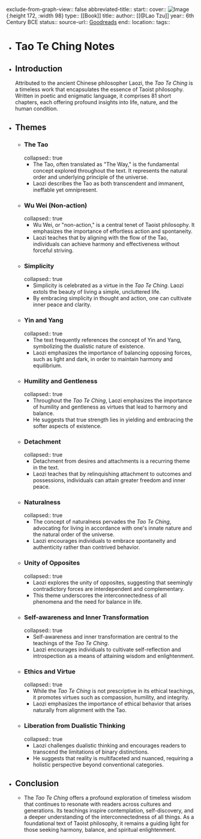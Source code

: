 exclude-from-graph-view:: false
abbreviated-title::
start::
cover:: ![Image](    ){:height 172, :width 98}
type:: [[Book]]
title::
author:: [[@Lao Tzu]] 
year:: 6th Century BCE
status::
source-url:: [Goodreads]( )
end::
location::
tags::

- # Tao Te Ching Notes
- ## Introduction
  Attributed to the ancient Chinese philosopher Laozi, the *Tao Te Ching* is a timeless work that encapsulates the essence of Taoist philosophy. Written in poetic and enigmatic language, it comprises 81 short chapters, each offering profound insights into life, nature, and the human condition.
- ## Themes
	- ### The Tao
	  collapsed:: true
		- The Tao, often translated as "The Way," is the fundamental concept explored throughout the text. It represents the natural order and underlying principle of the universe.
		- Laozi describes the Tao as both transcendent and immanent, ineffable yet omnipresent.
	- ### Wu Wei (Non-action)
	  collapsed:: true
		- Wu Wei, or "non-action," is a central tenet of Taoist philosophy. It emphasizes the importance of effortless action and spontaneity.
		- Laozi teaches that by aligning with the flow of the Tao, individuals can achieve harmony and effectiveness without forceful striving.
	- ### Simplicity
	  collapsed:: true
		- Simplicity is celebrated as a virtue in the *Tao Te Ching*. Laozi extols the beauty of living a simple, uncluttered life.
		- By embracing simplicity in thought and action, one can cultivate inner peace and clarity.
	- ### Yin and Yang
	  collapsed:: true
		- The text frequently references the concept of Yin and Yang, symbolizing the dualistic nature of existence.
		- Laozi emphasizes the importance of balancing opposing forces, such as light and dark, in order to maintain harmony and equilibrium.
	- ### Humility and Gentleness
	  collapsed:: true
		- Throughout the *Tao Te Ching*, Laozi emphasizes the importance of humility and gentleness as virtues that lead to harmony and balance.
		- He suggests that true strength lies in yielding and embracing the softer aspects of existence.
	- ### Detachment
	  collapsed:: true
		- Detachment from desires and attachments is a recurring theme in the text.
		- Laozi teaches that by relinquishing attachment to outcomes and possessions, individuals can attain greater freedom and inner peace.
	- ### Naturalness
	  collapsed:: true
		- The concept of naturalness pervades the *Tao Te Ching*, advocating for living in accordance with one's innate nature and the natural order of the universe.
		- Laozi encourages individuals to embrace spontaneity and authenticity rather than contrived behavior.
	- ### Unity of Opposites
	  collapsed:: true
		- Laozi explores the unity of opposites, suggesting that seemingly contradictory forces are interdependent and complementary.
		- This theme underscores the interconnectedness of all phenomena and the need for balance in life.
	- ### Self-awareness and Inner Transformation
	  collapsed:: true
		- Self-awareness and inner transformation are central to the teachings of the *Tao Te Ching*.
		- Laozi encourages individuals to cultivate self-reflection and introspection as a means of attaining wisdom and enlightenment.
	- ### Ethics and Virtue
	  collapsed:: true
		- While the *Tao Te Ching* is not prescriptive in its ethical teachings, it promotes virtues such as compassion, humility, and integrity.
		- Laozi emphasizes the importance of ethical behavior that arises naturally from alignment with the Tao.
	- ### Liberation from Dualistic Thinking
	  collapsed:: true
		- Laozi challenges dualistic thinking and encourages readers to transcend the limitations of binary distinctions.
		- He suggests that reality is multifaceted and nuanced, requiring a holistic perspective beyond conventional categories.
- ## Conclusion
	- The *Tao Te Ching* offers a profound exploration of timeless wisdom that continues to resonate with readers across cultures and generations. Its teachings inspire contemplation, self-discovery, and a deeper understanding of the interconnectedness of all things. As a foundational text of Taoist philosophy, it remains a guiding light for those seeking harmony, balance, and spiritual enlightenment.